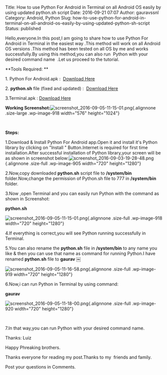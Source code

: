 Title: How to use Python For Android in Terminal on all Android OS easily by using updated python.sh script
Date: 2016-09-21 07:07
Author: gauravssnl
Category: Android, Python
Slug: how-to-use-python-for-android-in-terminal-on-all-android-os-easily-by-using-updated-python-sh-script
Status: published

Hello,everyone.In this post,I am going to share how to use Python For Android in Terminal in the easiest way .This method will work on all Android OS versions .This method has been tested on all OS by me and works successfully.By using this method,you can also run  Python with your desired command name  .Let us proceed to the tutorial.

**Tools Required: **

1\. Python For Android.apk :  [Download Here](http://upfile.mobi/bMOYKSKTeaq)

2\. **python.sh** file (fixed and updated) :  [Download Here](http://upfile.mobi/Hw2pJ62c4GY)

3.Terminal.apk : [Download Here](http://upfile.mobi/aDy0JAy4SOc)

**Working Screenshot:**![screenshot_2016-09-05-11-15-01.png](https://gauravssnl.files.wordpress.com/2016/09/screenshot_2016-09-05-11-15-01.png?w=1152){.alignnone .size-large .wp-image-918 width="576" height="1024"}

 

**Steps:**

1.Download & Install Python For Android app.Open it and install it's Python library by clicking on "Install " Button.Internet is required for first time installation.After successful installation of Python library,your screen will be as shown in screenshot below:![screenshot_2016-09-03-19-28-48.png](https://gauravssnl.files.wordpress.com/2016/09/screenshot_2016-09-03-19-28-48.png){.alignnone .size-full .wp-image-905 width="720" height="1280"}

2.Now,copy downloaded **python.sh** script file to **/system/bin** folder.Now,change the permission of Python.sh file to 777 in **/system/bin** folder.

3.Now ,open Terminal and you can easily run Python with the command as shown in Screenshot:

**python.sh**

![screenshot_2016-09-05-11-15-01.png](https://gauravssnl.files.wordpress.com/2016/09/screenshot_2016-09-05-11-15-01.png){.alignnone .size-full .wp-image-918 width="720" height="1280"}

4.If everything is correct,you will see Python running successfully in Terminal.

5.You can also rename the **python.sh** file in **/system/bin** to any name you like & then you can use that name as command for running Python.I have renamed **python.sh** file to **gaurav** ￼

![screenshot_2016-09-05-11-16-58.png](https://gauravssnl.files.wordpress.com/2016/09/screenshot_2016-09-05-11-16-58.png){.alignnone .size-full .wp-image-919 width="720" height="1280"}

6.Now,i can run Python in Terminal by using command:

**gaurav**

![screenshot_2016-09-05-11-18-00.png](https://gauravssnl.files.wordpress.com/2016/09/screenshot_2016-09-05-11-18-00.png){.alignnone .size-full .wp-image-920 width="720" height="1280"}

 

7.In that way,you can run Python with your desired command name.

Thanks: Luiz

Happy Phreaking brothers.

Thanks everyone for reading my post.Thanks to my  friends and family.

Post your questions in Comments.
